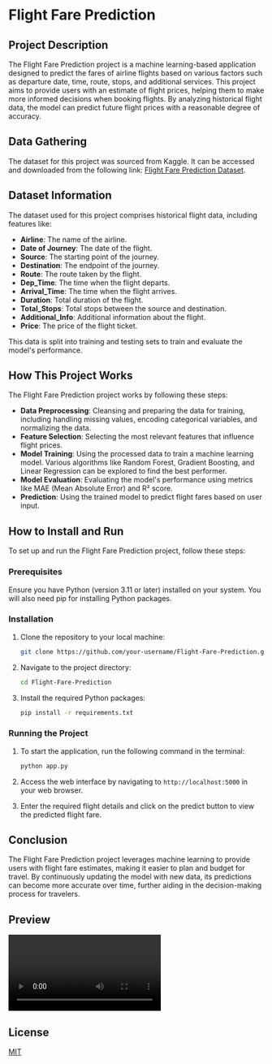 # Flight Fare Prediction

## Project Description

The Flight Fare Prediction project is a machine learning-based application designed to predict the fares of airline flights based on various factors such as departure date, time, route, stops, and additional services. This project aims to provide users with an estimate of flight prices, helping them to make more informed decisions when booking flights. By analyzing historical flight data, the model can predict future flight prices with a reasonable degree of accuracy.

## Data Gathering

The dataset for this project was sourced from Kaggle. It can be accessed and downloaded from the following link: [Flight Fare Prediction Dataset](https://www.kaggle.com/datasets/nikhilmittal/flight-fare-prediction-mh).

## Dataset Information

The dataset used for this project comprises historical flight data, including features like:

- **Airline**: The name of the airline.
- **Date of Journey**: The date of the flight.
- **Source**: The starting point of the journey.
- **Destination**: The endpoint of the journey.
- **Route**: The route taken by the flight.
- **Dep_Time**: The time when the flight departs.
- **Arrival_Time**: The time when the flight arrives.
- **Duration**: Total duration of the flight.
- **Total_Stops**: Total stops between the source and destination.
- **Additional_Info**: Additional information about the flight.
- **Price**: The price of the flight ticket.

This data is split into training and testing sets to train and evaluate the model's performance.

## How This Project Works

The Flight Fare Prediction project works by following these steps:

- **Data Preprocessing**: Cleansing and preparing the data for training, including handling missing values, encoding categorical variables, and normalizing the data.
- **Feature Selection**: Selecting the most relevant features that influence flight prices.
- **Model Training**: Using the processed data to train a machine learning model. Various algorithms like Random Forest, Gradient Boosting, and Linear Regression can be explored to find the best performer.
- **Model Evaluation**: Evaluating the model's performance using metrics like MAE (Mean Absolute Error) and R² score.
- **Prediction**: Using the trained model to predict flight fares based on user input.

## How to Install and Run

To set up and run the Flight Fare Prediction project, follow these steps:

### Prerequisites

Ensure you have Python (version 3.11 or later) installed on your system. You will also need pip for installing Python packages.

### Installation

1. Clone the repository to your local machine:
   ```bash
   git clone https://github.com/your-username/Flight-Fare-Prediction.git
   ```
2. Navigate to the project directory:
   ```bash
   cd Flight-Fare-Prediction
   ```
3. Install the required Python packages:
   ```bash
   pip install -r requirements.txt
   ```

### Running the Project

1. To start the application, run the following command in the terminal:

   ```bash
   python app.py
   ```
2. Access the web interface by navigating to `http://localhost:5000` in your web browser.
3. Enter the required flight details and click on the predict button to view the predicted flight fare.

## Conclusion

The Flight Fare Prediction project leverages machine learning to provide users with flight fare estimates, making it easier to plan and budget for travel. By continuously updating the model with new data, its predictions can become more accurate over time, further aiding in the decision-making process for travelers.

## Preview
![Preview](https://i.imgur.com/3sCrlMy.mp4)
## License

[MIT](https://choosealicense.com/licenses/mit/)
